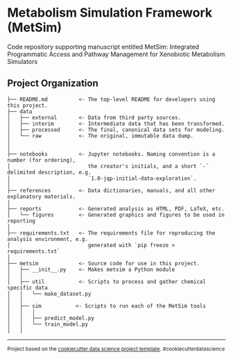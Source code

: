 Metabolism Simulation Framework (MetSim)
==============================

Code repository supporting manuscript entitled MetSim: Integrated Programmatic Access and Pathway Management for Xenobiotic Metabolism Simulators

Project Organization
------------

   
   
    ├── README.md          <- The top-level README for developers using this project.
    ├── data
    │   ├── external       <- Data from third party sources.
    │   ├── interim        <- Intermediate data that has been transformed.
    │   ├── processed      <- The final, canonical data sets for modeling.
    │   └── raw            <- The original, immutable data dump.
    │
    │
    ├── notebooks          <- Jupyter notebooks. Naming convention is a number (for ordering),
    │                         the creator's initials, and a short `-` delimited description, e.g.
    │                         `1.0-jqp-initial-data-exploration`.
    │
    ├── references         <- Data dictionaries, manuals, and all other explanatory materials.
    │
    ├── reports            <- Generated analysis as HTML, PDF, LaTeX, etc.
    │   └── figures        <- Generated graphics and figures to be used in reporting
    │
    ├── requirements.txt   <- The requirements file for reproducing the analysis environment, e.g.
    │                         generated with `pip freeze > requirements.txt`
    │
    ├── metsim             <- Source code for use in this project.
    │   ├── __init__.py    <- Makes metsim a Python module
    │   │
    │   ├── util           <- Scripts to process and gather chemical specific data
    │   │   └── make_dataset.py
    │   │
    │   ├── sim           <- Scripts to run each of the MetSim tools
    │   │   │                 
    │   │   ├── predict_model.py
    │   │   └── train_model.py
    │   │
   
   


--------

<p><small>Project based on the <a target="_blank" href="https://drivendata.github.io/cookiecutter-data-science/">cookiecutter data science project template</a>. #cookiecutterdatascience</small></p>
